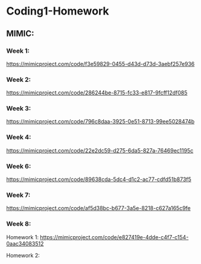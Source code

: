 # Coding1-Homework
## MIMIC:

### Week 1: 
https://mimicproject.com/code/f3e59829-0455-d43d-d73d-3aebf257e936

### Week 2:
https://mimicproject.com/code/286244be-8715-fc33-e817-9fcff12df085

### Week 3: 
https://mimicproject.com/code/796c8daa-3925-0e51-8713-99ee5028474b

### Week 4:
https://mimicproject.com/code/22e2dc59-d275-6da5-827a-76469ec1195c

### Week 6: 
https://mimicproject.com/code/89638cda-5dc4-d1c2-ac77-cdfd51b873f5

### Week 7: 
https://mimicproject.com/code/af5d38bc-b677-3a5e-8218-c627a165c9fe

### Week 8: 
Homework 1: https://mimicproject.com/code/e827419e-4dde-c4f7-c154-0aac34083512

Homework 2: 
